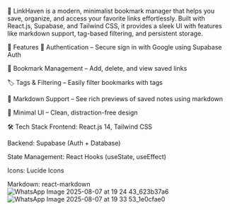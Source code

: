 🔗 LinkHaven is a modern, minimalist bookmark manager that helps you save, organize, and access your favorite links effortlessly. Built with React.js, Supabase, and Tailwind CSS, it provides a sleek UI with features like markdown support, tag-based filtering, and persistent storage.


🚀 Features
🔐 Authentication – Secure sign in with Google using Supabase Auth

📌 Bookmark Management – Add, delete, and view saved links

🏷️ Tags & Filtering – Easily filter bookmarks with tags

🧾 Markdown Support – See rich previews of saved notes using markdown

🧼 Minimal UI – Clean, distraction-free design

🛠️ Tech Stack
Frontend: React.js 14, Tailwind CSS

Backend: Supabase (Auth + Database)

State Management: React Hooks (useState, useEffect)

Icons: Lucide Icons

Markdown: react-markdown
![WhatsApp Image 2025-08-07 at 19 24 43_623b37a6](https://github.com/user-attachments/assets/571ab677-cd98-4515-822b-5f14d2627b5c)
![WhatsApp Image 2025-08-07 at 19 33 53_1e0cfae0](https://github.com/user-attachments/assets/86624822-7804-4397-bc70-cf2007577a16)
